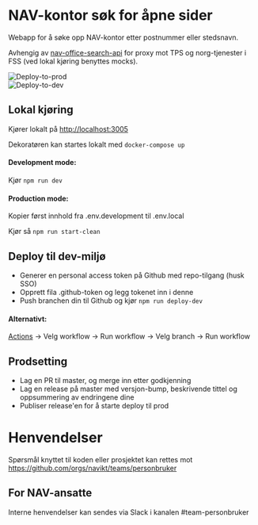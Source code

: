 # NAV-kontor søk for åpne sider

Webapp for å søke opp NAV-kontor etter postnummer eller stedsnavn.

Avhengig av [nav-office-search-api](https://github.com/navikt/nav-office-search-api) for proxy mot TPS og norg-tjenester i FSS (ved lokal kjøring benyttes mocks).

![Deploy-to-prod](https://github.com/navikt/nav-office-search/workflows/Deploy-to-prod/badge.svg) <br>
![Deploy-to-dev](https://github.com/navikt/nav-office-search/workflows/Deploy-to-dev/badge.svg) <br>

## Lokal kjøring

Kjører lokalt på [http://localhost:3005](http://localhost:3005)

Dekoratøren kan startes lokalt med `docker-compose up`

#### Development mode:

Kjør `npm run dev`

#### Production mode:

Kopier først innhold fra .env.development til .env.local

Kjør så `npm run start-clean`

## Deploy til dev-miljø

-   Generer en personal access token på Github med repo-tilgang (husk SSO)
-   Opprett fila .github-token og legg tokenet inn i denne
-   Push branchen din til Github og kjør `npm run deploy-dev`

#### Alternativt:

[Actions](https://github.com/navikt/nav-office-search/actions) -> Velg workflow -> Run workflow -> Velg branch -> Run workflow

## Prodsetting

- Lag en PR til master, og merge inn etter godkjenning
- Lag en release på master med versjon-bump, beskrivende tittel og oppsummering av endringene dine
- Publiser release'en for å starte deploy til prod

# Henvendelser

Spørsmål knyttet til koden eller prosjektet kan rettes mot https://github.com/orgs/navikt/teams/personbruker

## For NAV-ansatte

Interne henvendelser kan sendes via Slack i kanalen #team-personbruker
